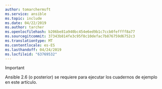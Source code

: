 ```yaml
---
author: tomarchermsft
ms.service: ansible
ms.topic: include
ms.date: 04/22/2019
ms.author: tarcher
ms.openlocfilehash: b206be81a940bc454e6ed9b1c7ccb0feffff8a77
ms.sourcegitcommit: 37343b814fe3c95f8c10defac7b876759d6752c3
ms.translationtype: MT
ms.contentlocale: es-ES
ms.lasthandoff: 04/24/2019
ms.locfileid: "63769532"
---
```

> [!Important]
> Ansible 2.6 (o posterior) se requiere para ejecutar los cuadernos de ejemplo en este artículo.
